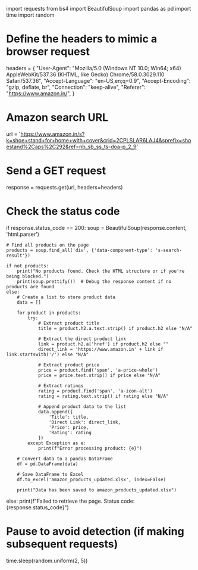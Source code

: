 import requests
from bs4 import BeautifulSoup
import pandas as pd
import time
import random

# Define the headers to mimic a browser request
headers = {
    "User-Agent": "Mozilla/5.0 (Windows NT 10.0; Win64; x64) AppleWebKit/537.36 (KHTML, like Gecko) Chrome/58.0.3029.110 Safari/537.36",
    "Accept-Language": "en-US,en;q=0.9",
    "Accept-Encoding": "gzip, deflate, br",
    "Connection": "keep-alive",
    "Referer": "https://www.amazon.in/",
}

# Amazon search URL
url = 'https://www.amazon.in/s?k=shoe+stand+for+home+with+cover&crid=2CPLSLAR6LAJ4&sprefix=shoestand%2Caps%2C292&ref=nb_sb_ss_ts-doa-p_2_9'

# Send a GET request
response = requests.get(url, headers=headers)

# Check the status code
if response.status_code == 200:
    soup = BeautifulSoup(response.content, 'html.parser')

    # Find all products on the page
    products = soup.find_all('div', {'data-component-type': 's-search-result'})

    if not products:
        print("No products found. Check the HTML structure or if you're being blocked.")
        print(soup.prettify())  # Debug the response content if no products are found
    else:
        # Create a list to store product data
        data = []

        for product in products:
            try:
                # Extract product title
                title = product.h2.a.text.strip() if product.h2 else "N/A"

                # Extract the direct product link
                link = product.h2.a['href'] if product.h2 else ""
                direct_link = 'https://www.amazon.in' + link if link.startswith('/') else "N/A"

                # Extract product price
                price = product.find('span', 'a-price-whole')
                price = price.text.strip() if price else "N/A"

                # Extract ratings
                rating = product.find('span', 'a-icon-alt')
                rating = rating.text.strip() if rating else "N/A"

                # Append product data to the list
                data.append({
                    'Title': title,
                    'Direct Link': direct_link,
                    'Price': price,
                    'Rating': rating
                })
            except Exception as e:
                print(f"Error processing product: {e}")

        # Convert data to a pandas DataFrame
        df = pd.DataFrame(data)

        # Save DataFrame to Excel
        df.to_excel('amazon_products_updated.xlsx', index=False)

        print("Data has been saved to amazon_products_updated.xlsx")

else:
    print(f"Failed to retrieve the page. Status code: {response.status_code}")

# Pause to avoid detection (if making subsequent requests)
time.sleep(random.uniform(2, 5))
